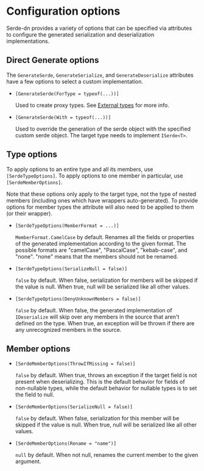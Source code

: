 
# Configuration options

Serde-dn provides a variety of options that can be specified via attributes to configure the generated serialization and deserialization implementations.

## Direct Generate options

The `GenerateSerde`, `GenerateSerialize`, and `GenerateDeserialize` attributes have a few options to select a custom implementation.

- `[GenerateSerde(ForType = typeof(...))]`

  Used to create proxy types. See [External types](../foreign-types.md) for more info.

- `[GenerateSerde(With = typeof(...))]`

  Used to override the generation of the serde object with the specified custom serde object. The target type needs to implement `ISerde<T>`.

## Type options

To apply options to an entire type and all its members, use `[SerdeTypeOptions]`. To apply options to one member in particular, use `[SerdeMemberOptions]`.

Note that these options only apply to the target type, not the type of nested members (including ones which have wrappers auto-generated). To provide options for member types the attribute will also need to be applied to them (or their wrapper).

- `[SerdeTypeOptions(MemberFormat = ...)]`

  `MemberFormat.CamelCase` by default. Renames all the fields or properties of the generated implementation according to the given format. The possible formats are "camelCase", "PascalCase", "kebab-case", and "none". "none" means that the members should not be renamed.

- `[SerdeTypeOptions(SerializeNull = false)]`

  `false` by default. When false, serialization for members will be skipped if the value is null. When true, null will be serialized like all other values.

- `[SerdeTypeOptions(DenyUnknownMembers = false)]`

  `false` by default. When false, the generated implementation of `IDeserialize` will skip over any members in the source that aren't defined on the type. When true, an exception will be thrown if there are any unrecognized members in the source.

## Member options

- `[SerdeMemberOptions(ThrowIfMissing = false)]`

  `false` by default. When true, throws an exception if the target field is not present when deserializing.  This is the default behavior for fields of non-nullable types, while the default behavior for nullable types is to set the field to null.

- `[SerdeMemberOptions(SerializeNull = false)]`

  `false` by default. When false, serialization for this member will be skipped if the value is null. When true, null will be serialized like all other values.

- `[SerdeMemberOptions(Rename = "name")]`

  `null` by default. When not null, renames the current member to the given argument.